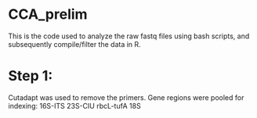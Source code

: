# CCA_prelim
This is the code used to analyze the raw fastq files using bash scripts, and subsequently compile/filter the data in R.

# Step 1:
Cutadapt was used to remove the primers.
Gene regions were pooled for indexing:
16S-ITS
23S-CIU
rbcL-tufA
18S
